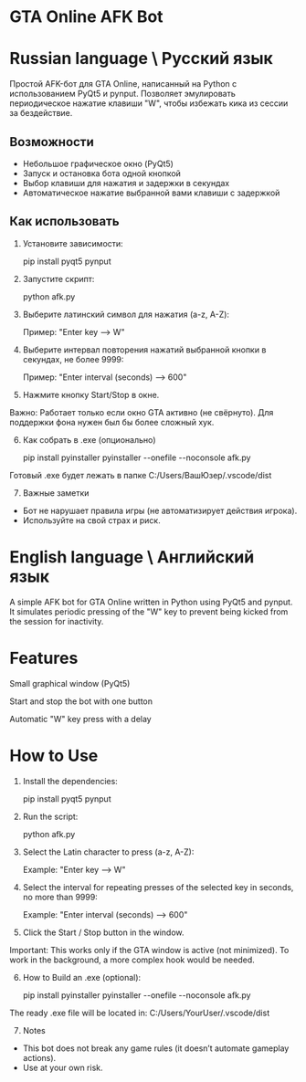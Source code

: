 # GTA Online AFK Bot

# Russian language \ Русский язык

Простой AFK-бот для GTA Online, написанный на Python с использованием PyQt5 и pynput. Позволяет эмулировать периодическое нажатие клавиши "W", чтобы избежать кика из сессии за бездействие.

## Возможности

- Небольшое графическое окно (PyQt5)
- Запуск и остановка бота одной кнопкой
- Выбор клавиши для нажатия и задержки в секундах
- Автоматическое нажатие выбранной вами клавиши с задержкой

## Как использовать

1. Установите зависимости:

   pip install pyqt5 pynput

2. Запустите скрипт:

   python afk.py

3. Выберите латинский символ для нажатия (a-z, A-Z):

   Пример: "Enter key --> W"

4. Выберите интервал повторения нажатий выбранной кнопки в секундах, не более 9999:

   Пример: "Enter interval (seconds) --> 600"

5. Нажмите кнопку Start/Stop в окне.

Важно: Работает только если окно GTA активно (не свёрнуто). Для поддержки фона нужен был бы более сложный хук.

6. Как собрать в .exe (опционально)

   pip install pyinstaller
   pyinstaller --onefile --noconsole afk.py

Готовый .exe будет лежать в папке C:/Users/ВашЮзер/.vscode/dist

7. Важные заметки

- Бот не нарушает правила игры (не автоматизирует действия игрока).
- Используйте на свой страх и риск.

# English language \ Английский язык

A simple AFK bot for GTA Online written in Python using PyQt5 and pynput. It simulates periodic pressing of the "W" key to prevent being kicked from the session for inactivity.

# Features
Small graphical window (PyQt5)

Start and stop the bot with one button

Automatic "W" key press with a delay

# How to Use
1. Install the dependencies:

   pip install pyqt5 pynput

2. Run the script:

   python afk.py

3. Select the Latin character to press (a-z, A-Z):

   Example: "Enter key --> W"

4. Select the interval for repeating presses of the selected key in seconds, no more than 9999:

   Example: "Enter interval (seconds) --> 600"

5. Click the Start / Stop button in the window.

Important: This works only if the GTA window is active (not minimized). To work in the background, a more complex hook would be needed.

6. How to Build an .exe (optional):

   pip install pyinstaller
   pyinstaller --onefile --noconsole afk.py

The ready .exe file will be located in: C:/Users/YourUser/.vscode/dist

7. Notes

- This bot does not break any game rules (it doesn’t automate gameplay actions).
- Use at your own risk.

